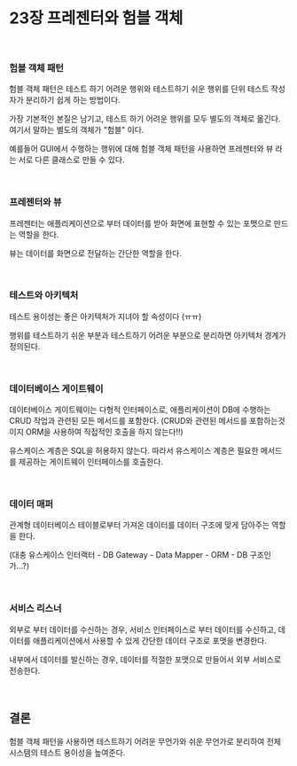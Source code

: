 # 23장 프레젠터와 험블 객체

</br>

### 험블 객체 패턴
험블 객체 패턴은 테스트 하기 어려운 행위와 테스트하기 쉬운 행위를 단위 테스트 작성자가 분리하기 쉽게 하는 방법이다.

가장 기본적인 본질은 남기고, 테스트 하기 어려운 행위를 모두 별도의 객체로 옮긴다. 여기서 말하는 별도의 객체가 "험블" 이다.

예를들어 GUI에서 수행하는 행위에 대해 험블 객체 패턴을 사용하면 프레젠터와 뷰 라는 서로 다른 클래스로 만들 수 있다.

</br>

### 프레젠터와 뷰

프레젠터는 애플리케이션으로 부터 데이터를 받아 화면에 표현할 수 있는 포맷으로 만드는 역할을 한다.

뷰는 데이터를 화면으로 전달하는 간단한 역할을 한다. 

</br>

### 테스트와 아키텍처
테스트 용이성는 좋은 아키텍처가 지녀야 할 속성이다 (ㅠㅠ)

행위를 테스트하기 쉬운 부분과 테스트하기 어려운 부분으로 분리하면 아키텍처 경계가 정의된다.

</br>

### 데이터베이스 게이트웨이
데이터베이스 게이트웨이는 다형적 인터페이스로, 애플리케이션이 DB에 수행하는 CRUD 작업과 관련된 모든 메서드를 포함한다. (CRUD와 관련된 메서드를 포함하는것이지 ORM을 사용하여 직접적인 호출을 하지 않는다!!)

유스케이스 계층은 SQL을 허용하지 않는다. 따라서 유스케이스 계층은 필요한 메서드를 제공하는 게이트웨이 인터페이스를 호출한다. 

</br>

### 데이터 매퍼
관계형 데이터베이스 테이블로부터 가져온 데이터를 데이터 구조에 맞게 담아주는 역할을 한다.

(대충 유스케이스 인터랙터 - DB Gateway - Data Mapper - ORM - DB 구조인가...?)

</br>

### 서비스 리스너
외부로 부터 데이터를 수신하는 경우, 
서비스 인터페이스로 부터 데이터를 수신하고, 데이터를 애플리케이션에서 사용할 수 있게 간단한 데이터 구조로 포맷을 변경한다.

내부에서 데이터를 발신하는 경우,
데이터를 적절한 포맷으로 만들어서 외부 서비스로 전송한다. 

</br>

## 결론
험블 객체 패턴을 사용하면 테스트하기 어려운 무언가와 쉬운 무언가로 분리하여 전체 시스템의 테스트 용이성을 높여준다. 